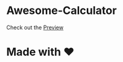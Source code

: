# Awesome-Calculator
Check out the [Preview](https://aswinsampath1401.github.io/Awesome-Calculator/)

# Made with ❤️
